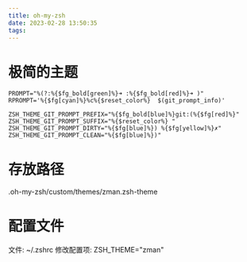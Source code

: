 ```yaml
---
title: oh-my-zsh
date: 2023-02-28 13:50:35
tags:
---
```


# 极简的主题
```
PROMPT="%(?:%{$fg_bold[green]%}➜ :%{$fg_bold[red]%}➜ )"
RPROMPT='%{$fg[cyan]%}%c%{$reset_color%}  $(git_prompt_info)'

ZSH_THEME_GIT_PROMPT_PREFIX="%{$fg_bold[blue]%}git:(%{$fg[red]%}"
ZSH_THEME_GIT_PROMPT_SUFFIX="%{$reset_color%} "
ZSH_THEME_GIT_PROMPT_DIRTY="%{$fg[blue]%}) %{$fg[yellow]%}✗"
ZSH_THEME_GIT_PROMPT_CLEAN="%{$fg[blue]%})"
```
# 存放路径
.oh-my-zsh/custom/themes/zman.zsh-theme

# 配置文件
文件: ~/.zshrc
修改配置项: ZSH_THEME="zman"
